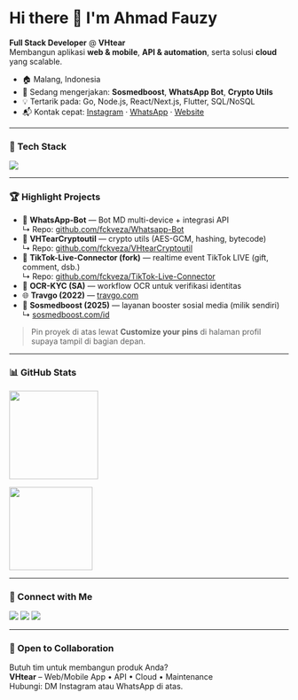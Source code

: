 <!--
README untuk profil GitHub.
Ganti username/tautan bila perlu. Repo harus bernama: zeejiwo87/zeejiwo87
-->

<h1 align="left">Hi there 👋 I'm Ahmad Fauzy</h1>

**Full Stack Developer** @ **VHtear**  
Membangun aplikasi **web & mobile**, **API & automation**, serta solusi **cloud** yang scalable.

- 🏠 Malang, Indonesia  
- 🚀 Sedang mengerjakan: **Sosmedboost**, **WhatsApp Bot**, **Crypto Utils**  
- 💡 Tertarik pada: Go, Node.js, React/Next.js, Flutter, SQL/NoSQL  
- 📬 Kontak cepat: [Instagram](https://www.instagram.com/zeejiwo87/) · [WhatsApp](http://wa.me/6285876846768) · [Website](https://sosmedboost.com/)

---

### 🔧 Tech Stack
<p>
  <img src="https://skillicons.dev/icons?i=ts,js,go,python,nodejs,react,nextjs,vue,flutter,html,css,tailwind,postgres,mysql,mongodb,redis,docker,nginx,git,linux&perline=10" />
</p>

---

### 🏆 Highlight Projects
- 🤖 **WhatsApp-Bot** — Bot MD multi-device + integrasi API  
  ↳ Repo: <a href="https://github.com/fckveza/Whatsapp-Bot">github.com/fckveza/Whatsapp-Bot</a>
- 🔐 **VHTearCryptoutil** — crypto utils (AES-GCM, hashing, bytecode)  
  ↳ Repo: <a href="https://github.com/fckveza/VHtearCryptoutil">github.com/fckveza/VHtearCryptoutil</a>
- 🎥 **TikTok-Live-Connector (fork)** — realtime event TikTok LIVE (gift, comment, dsb.)  
  ↳ Repo: <a href="https://github.com/fckveza/TikTok-Live-Connector">github.com/fckveza/TikTok-Live-Connector</a>
- 🧾 **OCR-KYC (SA)** — workflow OCR untuk verifikasi identitas  
- 🌐 **Travgo (2022)** — <a href="https://travgo.com/">travgo.com</a>  
- 🚀 **Sosmedboost (2025)** — layanan booster sosial media (milik sendiri)  
  ↳ <a href="https://sosmedboost.com/id">sosmedboost.com/id</a>

> Pin proyek di atas lewat **Customize your pins** di halaman profil supaya tampil di bagian depan.

---

### 📊 GitHub Stats
<p>

  <img height="160" src="https://github-readme-stats.vercel.app/api/top-langs/?username=zeejiwo87&layout=compact&langs_count=8" />
</p>
<p>
  <img height="150" src="https://streak-stats.demolab.com?user=zeejiwo87" />
</p>

---

### 🔗 Connect with Me
<p>
  <a href="https://www.instagram.com/zeejiwo87/"><img src="https://img.shields.io/badge/Instagram-@zeejiwo87-E4405F?style=for-the-badge&logo=instagram&logoColor=white" /></a>
  <a href="http://wa.me/6285876846768"><img src="https://img.shields.io/badge/WhatsApp-Chat-25D366?style=for-the-badge&logo=whatsapp&logoColor=white" /></a>
  <a href="https://github.com/zeejiwo87"><img src="https://img.shields.io/badge/GitHub-zeejiwo87-181717?style=for-the-badge&logo=github" /></a>
</p>

---

### 🤝 Open to Collaboration
Butuh tim untuk membangun produk Anda?  
**VHtear** – Web/Mobile App • API • Cloud • Maintenance  
Hubungi: DM Instagram atau WhatsApp di atas.
